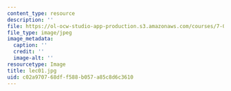 ```yaml
---
content_type: resource
description: ''
file: https://ol-ocw-studio-app-production.s3.amazonaws.com/courses/7-012-introduction-to-biology-fall-2004/c02a970768dff588b057a85c8d6c3610_lec01.jpg
file_type: image/jpeg
image_metadata:
  caption: ''
  credit: ''
  image-alt: ''
resourcetype: Image
title: lec01.jpg
uid: c02a9707-68df-f588-b057-a85c8d6c3610
---
```

